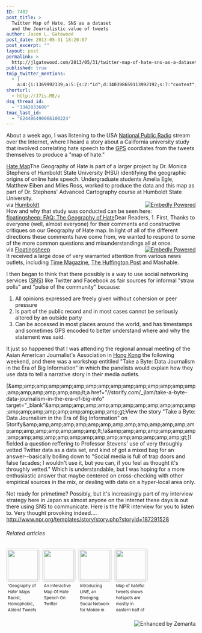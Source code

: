 ```yaml
---
ID: 7482
post_title: >
  Twitter Map of Hate, SNS as a dataset
  and the Journalistic value of tweets
author: Jason L. Gatewood
post_date: 2013-05-31 18:20:07
post_excerpt: ""
layout: post
permalink: >
  http://jlgatewood.com/2013/05/31/twitter-map-of-hate-sns-as-a-dataset-and-the-journalistic-value-of-tweets/
published: true
tmip_twitter_mentions:
  - |
    a:4:{i:1369992339;a:5:{s:2:"id";d:340398659113992192;s:7:"content";s:517:"Twitter Map of Hate, SNS as a dataset and the Journalistic value of tweets:  <a href="http://search.twitter.com/search?q=%23n3con">#n3con</a> <a href="http://www.twitter.com/aajaasia">@aajaasia</a> <a href="http://www.twitter.com/pchueng630">@pchueng630</a> <a href='http://jlgatewood.com.previewdns.com/2013/05/31/twitter-map-of-hate-sns-as-a-dataset-and-the-journalistic-value-of-tweets/'>http://jlgatewood.com.previewdns.com/2013/05/31/twitter-map-of-hate-sns-as-a-dataset-and-the-journalistic-value-of-tweets/</a>";s:4:"user";s:10:"StarrWulfe";s:9:"user_name";s:12:"J L Gatewood";s:3:"img";s:90:"http://a0.twimg.com/profile_images/3733221333/e924132dcca4cf441efe578946b6c9bb_normal.jpeg";}i:1369992707;a:5:{s:2:"id";d:340400205453197312;s:7:"content";s:160:"I believe the time has come to include SNS sites as an unofficial method of "straw polling" in journalism. <a href='http://goo.gl/Y118V'>http://goo.gl/Y118V</a>";s:4:"user";s:10:"StarrWulfe";s:9:"user_name";s:12:"J L Gatewood";s:3:"img";s:90:"http://a0.twimg.com/profile_images/3733221333/e924132dcca4cf441efe578946b6c9bb_normal.jpeg";}i:1369992717;a:5:{s:2:"id";d:340400245529784320;s:7:"content";s:425:"<a href="http://www.twitter.com/pcheung630">@pcheung630</a> Here's my follow-up to what we discussed after your talk at n3con. <a href='http://jlgatewood.com.previewdns.com/2013/05/31/twitter-map-of-hate-sns-as-a-dataset-and-the-journalistic-value-of-tweets/'>http://jlgatewood.com.previewdns.com/2013/05/31/twitter-map-of-hate-sns-as-a-dataset-and-the-journalistic-value-of-tweets/</a> There was a separate NPR interview too";s:4:"user";s:10:"StarrWulfe";s:9:"user_name";s:12:"J L Gatewood";s:3:"img";s:90:"http://a0.twimg.com/profile_images/3733221333/e924132dcca4cf441efe578946b6c9bb_normal.jpeg";}i:1369992873;a:5:{s:2:"id";d:340400898675195904;s:7:"content";s:367:"<a href="http://www.twitter.com/jakeadelstein">@jakeadelstein</a> <a href="http://www.twitter.com/ourmaninabiko">@ourmaninabiko</a> <a href="http://www.twitter.com/Shogannai">@Shogannai</a> <a href="http://www.twitter.com/hikosaemon">@hikosaemon</a> I'd like to hear your thoughts re: <a href='http://goo.gl/Y118V'>http://goo.gl/Y118V</a> for stories here in Japan...";s:4:"user";s:10:"StarrWulfe";s:9:"user_name";s:12:"J L Gatewood";s:3:"img";s:90:"http://a0.twimg.com/profile_images/3733221333/e924132dcca4cf441efe578946b6c9bb_normal.jpeg";}}
shorturl:
  - http://J7is.ME/v
dsq_thread_id:
  - "1342833690"
tmac_last_id:
  - "624406490066100224"
---
```

About a week ago, I was listening to the USA <a class="zem_slink" title="NPR" href="http://npr.org" rel="homepage" target="_blank">National Public Radio</a> stream over the Internet, where I heard a story about a California university study that involved correlating hate speech to the <a class="zem_slink" title="Global Positioning System" href="http://en.wikipedia.org/wiki/Global_Positioning_System" rel="wikipedia" target="_blank">GPS</a> coordiates from the tweets themselves to produce a "map of hate."
<div class="mceItemEmbedly" style="max-width: 600px;max-width:600px;" data-ajax="{'url':'http://users.humboldt.edu/mstephens/hate/hate_map.html','width':null,'words':null,'height':null,'embed':'&lt;div class=&quot;embedly&quot; style=&quot;max-width:nullpx;max-height:nullpx&quot;&gt;&lt;a class='embedly-title' href='http://users.humboldt.edu/mstephens/hate/hate_map.html'&gt;Hate Map&lt;/a&gt;The Geography of Hate is part of a larger project by Dr. Monica Stephens of Humboldt State University (HSU) identifying the geographic origins of online hate speech. Undergraduate students Amelia Egle, Matthew Eiben and Miles Ross, worked to produce the data and this map as part of Dr. Stephens' Advanced Cartography course at Humboldt State University.&lt;div class=&quot;embedly-clear&quot;&gt;&lt;/div&gt;&lt;span class=&quot;embedly-powered&quot; style=&quot;float:right;display:block&quot;&gt;&lt;a target=&quot;_blank&quot; href=&quot;http://embed.ly?src=anywhere&quot; title=&quot;Powered by Embedly&quot;&gt;&lt;img src=&quot;//static.embed.ly/images/logos/embedly-powered-small-light.png&quot; alt=&quot;Embedly Powered&quot; /&gt;&lt;/a&gt;&lt;/span&gt;&lt;div class=&quot;media-attribution&quot;&gt;&lt;span&gt;via &lt;/span&gt;&lt;a href=&quot;http://users.humboldt.edu&quot; class=&quot;media-attribution-link&quot; target=&quot;_blank&quot;&gt;Humboldt&lt;/a&gt;&lt;/span&gt;&lt;/div&gt;&lt;div class=&quot;embedly-clear&quot;&gt;&lt;/div&gt;&lt;/div&gt;'}">
<div class="embedly" style="max-width:nullpx;max-height:nullpx"><a class='embedly-title' href='http://users.humboldt.edu/mstephens/hate/hate_map.html'>Hate Map</a>The Geography of Hate is part of a larger project by Dr. Monica Stephens of Humboldt State University (HSU) identifying the geographic origins of online hate speech. Undergraduate students Amelia Egle, Matthew Eiben and Miles Ross, worked to produce the data and this map as part of Dr. Stephens' Advanced Cartography course at Humboldt State University.
<div class="embedly-clear"></div>
<span class="embedly-powered" style="float:right;display:block"><a target="_blank" href="http://embed.ly?src=anywhere" title="Powered by Embedly"><img src="//static.embed.ly/images/logos/embedly-powered-small-light.png" alt="Embedly Powered" /></a></span>
<div class="media-attribution"><span>via </span><a href="http://users.humboldt.edu" class="media-attribution-link" target="_blank">Humboldt</a></div>
<div class="embedly-clear"></div>
</div>
</div>
How and why that study was conducted can be seen here:
<div class="mceItemEmbedly" style="max-width: 600px;max-width:600px;" data-ajax="{'url':'http://www.floatingsheep.org/2013/05/faq-geography-of-hate.html','width':null,'words':null,'height':null,'embed':'&lt;div class=&quot;embedly&quot; style=&quot;max-width:nullpx;max-height:nullpx&quot;&gt;&lt;a class='embedly-title' href='http://www.floatingsheep.org/2013/05/faq-geography-of-hate.html'&gt;floatingsheep: FAQ: The Geography of Hate&lt;/a&gt;Dear Readers, 1. First, Thanks to everyone (well, almost everyone) for their comments and constructive critiques on our Geography of Hate map. In light of all of the different directions these comments have come from, we wanted to respond to some of the more common questions and misunderstandings all at once.&lt;div class=&quot;embedly-clear&quot;&gt;&lt;/div&gt;&lt;span class=&quot;embedly-powered&quot; style=&quot;float:right;display:block&quot;&gt;&lt;a target=&quot;_blank&quot; href=&quot;http://embed.ly?src=anywhere&quot; title=&quot;Powered by Embedly&quot;&gt;&lt;img src=&quot;//static.embed.ly/images/logos/embedly-powered-small-light.png&quot; alt=&quot;Embedly Powered&quot; /&gt;&lt;/a&gt;&lt;/span&gt;&lt;div class=&quot;media-attribution&quot;&gt;&lt;span&gt;via &lt;/span&gt;&lt;a href=&quot;http://www.floatingsheep.org&quot; class=&quot;media-attribution-link&quot; target=&quot;_blank&quot;&gt;Floatingsheep&lt;/a&gt;&lt;/span&gt;&lt;/div&gt;&lt;div class=&quot;embedly-clear&quot;&gt;&lt;/div&gt;&lt;/div&gt;'}">
<div class="embedly" style="max-width:nullpx;max-height:nullpx"><a class='embedly-title' href='http://www.floatingsheep.org/2013/05/faq-geography-of-hate.html'>floatingsheep: FAQ: The Geography of Hate</a>Dear Readers, 1. First, Thanks to everyone (well, almost everyone) for their comments and constructive critiques on our Geography of Hate map. In light of all of the different directions these comments have come from, we wanted to respond to some of the more common questions and misunderstandings all at once.
<div class="embedly-clear"></div>
<span class="embedly-powered" style="float:right;display:block"><a target="_blank" href="http://embed.ly?src=anywhere" title="Powered by Embedly"><img src="//static.embed.ly/images/logos/embedly-powered-small-light.png" alt="Embedly Powered" /></a></span>
<div class="media-attribution"><span>via </span><a href="http://www.floatingsheep.org" class="media-attribution-link" target="_blank">Floatingsheep</a></div>
<div class="embedly-clear"></div>
</div>
</div>
It received a large dose of very warranted attention from various news outlets, including <a class="zem_slink" title="Time (magazine)" href="http://en.wikipedia.org/wiki/Time_%28magazine%29" rel="wikipedia" target="_blank">Time Magazine</a>, <a class="zem_slink" title="The Huffington Post" href="http://www.huffingtonpost.com/" rel="homepage" target="_blank">The Huffington Post</a> and Mashable.

I then began to think that there possibly is a way to use social networking services (<a class="zem_slink" title="Social networking service" href="http://en.wikipedia.org/wiki/Social_networking_service" rel="wikipedia" target="_blank">SNS</a>) like Twitter and Facebook as fair sources for informal "straw polls" and "pulse of the community" because:
<ol>
	<li>All opinions expressed are freely given without cohersion or peer pressure</li>
	<li>Is part of the public record and in most cases cannot be seriously altered by an outside party</li>
	<li>Can be accessed in most places around the world, and has timestamps and sometimes GPS encoded to better understand where and why the statement was said.</li>
</ol>
It just so happened that I was attending the regional annual meeting of the Asian American Journalist's Association in <a class="zem_slink" title="Hong Kong" href="http://maps.google.com/maps?ll=22.2783333333,114.158888889&amp;spn=0.01,0.01&amp;q=22.2783333333,114.158888889 (Hong%20Kong)&amp;t=h" rel="geolocation" target="_blank">Hong Kong</a> the following weekend, and there was a workshop entitiled "Take a Byte: Data Journalism in the Era of Big Information" in which the panelists would explain how they use data to tell a narrative story in their media outlets.

<script type="text/javascript" src="//storify.com/_jlam/take-a-byte-data-journalism-in-the-era-of-big-info.js"></script>

<noscript>[&amp;amp;amp;amp;amp;amp;amp;amp;amp;amp;amp;amp;amp;amp;amp;amp;amp;amp;amp;amp;amp;amp;lt;a href="//storify.com/_jlam/take-a-byte-data-journalism-in-the-era-of-big-info" target="_blank"&amp;amp;amp;amp;amp;amp;amp;amp;amp;amp;amp;amp;amp;amp;amp;amp;amp;amp;amp;amp;amp;amp;gt;View the story "Take a Byte: Data Journalism in the Era of Big Information" on Storify&amp;amp;amp;amp;amp;amp;amp;amp;amp;amp;amp;amp;amp;amp;amp;amp;amp;amp;amp;amp;amp;amp;lt;/a&amp;amp;amp;amp;amp;amp;amp;amp;amp;amp;amp;amp;amp;amp;amp;amp;amp;amp;amp;amp;amp;amp;gt;]</noscript>I fielded a question reffering to Professor Stevens' use of very throughly vetted Twitter data as a data set, and kind of got a mixed bag for an answer--basically boiling down to "Social media is full of trap doors and false facades; I wouldn't use it, but you can, if you feel as thought it's throughly vetted." Which is understandable, but I was hoping for a more enthusiastic answer that maybe centered on cross-checking with other empirical sources in the mix, or dealing with data on a hyper-local area only.

Not ready for primetime? Possibly, but it's increasingly part of my interview strategy here in Japan as almost anyone on the internet these days is out there using SNS to communicate.
Here is the NPR interview for you to listen to. Very thought provoking indeed....
http://www.npr.org/templates/story/story.php?storyId=187291528
<h6 class="zemanta-related-title" style="font-size: 1em;">Related articles</h6>
<ul class="zemanta-article-ul zemanta-article-ul-image" style="margin: 0; padding: 0; overflow: hidden;">
	<li class="zemanta-article-ul-li-image zemanta-article-ul-li" style="padding: 0; background: none; list-style: none; display: block; float: left; vertical-align: top; text-align: left; width: 84px; font-size: 11px; margin: 2px 10px 10px 2px;"><a style="box-shadow: 0px 0px 4px #999; padding: 2px; display: block; border-radius: 2px; text-decoration: none;" href="http://mashable.com/2013/05/13/geography-of-hate/" target="_blank"><img style="padding: 0; margin: 0; border: 0; display: block; width: 80px; max-width: 100%;" src="http://jlgatewood.com.previewdns.com/wp-content/uploads/2013/05/168379822_80_803.jpg" alt="" /></a><a style="display: block; overflow: hidden; text-decoration: none; line-height: 12pt; height: 80px; padding: 5px 2px 0 2px;" href="http://mashable.com/2013/05/13/geography-of-hate/" target="_blank">'Geography of Hate' Maps Racist, Homophobic, Ableist Tweets</a></li>
	<li class="zemanta-article-ul-li-image zemanta-article-ul-li" style="padding: 0; background: none; list-style: none; display: block; float: left; vertical-align: top; text-align: left; width: 84px; font-size: 11px; margin: 2px 10px 10px 2px;"><a style="box-shadow: 0px 0px 4px #999; padding: 2px; display: block; border-radius: 2px; text-decoration: none;" href="http://www.huffingtonpost.com/2013/05/13/twitter-hate-speech_n_3265916.html" target="_blank"><img style="padding: 0; margin: 0; border: 0; display: block; width: 80px; max-width: 100%;" src="http://jlgatewood.com.previewdns.com/wp-content/uploads/2013/05/168525868_80_803.jpg" alt="" /></a><a style="display: block; overflow: hidden; text-decoration: none; line-height: 12pt; height: 80px; padding: 5px 2px 0 2px;" href="http://www.huffingtonpost.com/2013/05/13/twitter-hate-speech_n_3265916.html" target="_blank">An Interactive Map Of Hate Speech On Twitter</a></li>
	<li class="zemanta-article-ul-li-image zemanta-article-ul-li" style="padding: 0; background: none; list-style: none; display: block; float: left; vertical-align: top; text-align: left; width: 84px; font-size: 11px; margin: 2px 10px 10px 2px;"><a style="box-shadow: 0px 0px 4px #999; padding: 2px; display: block; border-radius: 2px; text-decoration: none;" href="http://www.covario.com/2013/03/introducing-line-an-emerging-social-network-for-mobile-in-japan/" target="_blank"><img style="padding: 0; margin: 0; border: 0; display: block; width: 80px; max-width: 100%;" src="http://jlgatewood.com.previewdns.com/wp-content/uploads/2013/05/154963046_80_80.jpg" alt="" /></a><a style="display: block; overflow: hidden; text-decoration: none; line-height: 12pt; height: 80px; padding: 5px 2px 0 2px;" href="http://www.covario.com/2013/03/introducing-line-an-emerging-social-network-for-mobile-in-japan/" target="_blank">Introducing LINE, an Emerging Social Network for Mobile in Japan</a></li>
	<li class="zemanta-article-ul-li-image zemanta-article-ul-li" style="padding: 0; background: none; list-style: none; display: block; float: left; vertical-align: top; text-align: left; width: 84px; font-size: 11px; margin: 2px 10px 10px 2px;"><a style="box-shadow: 0px 0px 4px #999; padding: 2px; display: block; border-radius: 2px; text-decoration: none;" href="http://www.kansas.com/2013/05/16/2804242/map-of-hateful-tweets-shows-hotspots.html" target="_blank"><img style="padding: 0; margin: 0; border: 0; display: block; width: 80px; max-width: 100%;" src="http://jlgatewood.com.previewdns.com/wp-content/uploads/2013/05/169433014_80_80.jpg" alt="" /></a><a style="display: block; overflow: hidden; text-decoration: none; line-height: 12pt; height: 80px; padding: 5px 2px 0 2px;" href="http://www.kansas.com/2013/05/16/2804242/map-of-hateful-tweets-shows-hotspots.html" target="_blank">Map of hateful tweets shows hotspots are mostly in eastern half of U.S., including Kansas and Missouri</a></li>
</ul>
<div class="zemanta-pixie" style="margin-top: 10px; height: 15px;"><a class="zemanta-pixie-a" title="Enhanced by Zemanta" href="http://www.zemanta.com/?px"><img class="zemanta-pixie-img" style="border: none; float: right;" src="http://img.zemanta.com/zemified_h.png?x-id=7b0d3c75-04a5-467a-9a86-49157efb7ee4" alt="Enhanced by Zemanta" /></a></div>